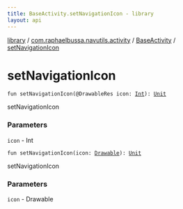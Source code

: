 ```yaml
---
title: BaseActivity.setNavigationIcon - library
layout: api
---
```


<div class='api-docs-breadcrumbs'><a href="../../index.html">library</a> / <a href="../index.html">com.raphaelbussa.navutils.activity</a> / <a href="index.html">BaseActivity</a> / <a href="./set-navigation-icon.html">setNavigationIcon</a></div>

# setNavigationIcon

<div class="overload-group" markdown="1">

<div class="signature"><code><span class="keyword">fun </span><span class="identifier">setNavigationIcon</span><span class="symbol">(</span><span class="identifier">@DrawableRes</span> <span class="parameterName" id="com.raphaelbussa.navutils.activity.BaseActivity$setNavigationIcon(kotlin.Int)/icon">icon</span><span class="symbol">:</span>&nbsp;<a href="https://kotlinlang.org/api/latest/jvm/stdlib/kotlin/-int/index.html"><span class="identifier">Int</span></a><span class="symbol">)</span><span class="symbol">: </span><a href="https://kotlinlang.org/api/latest/jvm/stdlib/kotlin/-unit/index.html"><span class="identifier">Unit</span></a></code></div>

setNavigationIcon

### Parameters

<code>icon</code> - Int

</div>
<div class="overload-group" markdown="1">

<div class="signature"><code><span class="keyword">fun </span><span class="identifier">setNavigationIcon</span><span class="symbol">(</span><span class="parameterName" id="com.raphaelbussa.navutils.activity.BaseActivity$setNavigationIcon(android.graphics.drawable.Drawable)/icon">icon</span><span class="symbol">:</span>&nbsp;<a href="https://developer.android.com/reference/android/graphics/drawable/Drawable.html"><span class="identifier">Drawable</span></a><span class="symbol">)</span><span class="symbol">: </span><a href="https://kotlinlang.org/api/latest/jvm/stdlib/kotlin/-unit/index.html"><span class="identifier">Unit</span></a></code></div>

setNavigationIcon

### Parameters

<code>icon</code> - Drawable

</div>
